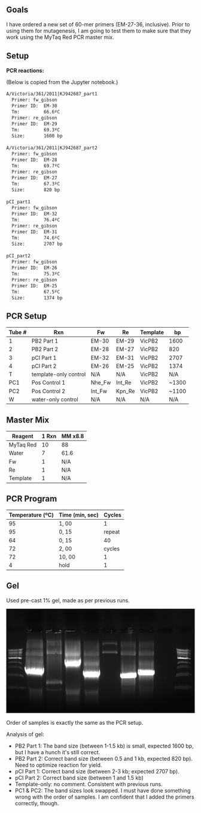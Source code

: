 ## Goals

I have ordered a new set of 60-mer primers (EM-27-36, inclusive). Prior to using them for mutagenesis, I am going to test them to make sure that they work using the MyTaq Red PCR master mix.


## Setup

**PCR reactions:**

(Below is copied from the Jupyter notebook.)

    A/Victoria/361/2011|KJ942687_part1
      Primer: fw_gibson
      Primer ID:  EM-30
      Tm:         66.6ºC
      Primer: re_gibson
      Primer ID:  EM-29
      Tm:         69.3ºC
      Size:       1600 bp

    A/Victoria/361/2011|KJ942687_part2
      Primer: fw_gibson
      Primer ID:  EM-28
      Tm:         69.7ºC
      Primer: re_gibson
      Primer ID:  EM-27
      Tm:         67.3ºC
      Size:       820 bp

    pCI_part1
      Primer: fw_gibson
      Primer ID:  EM-32
      Tm:         76.4ºC
      Primer: re_gibson
      Primer ID:  EM-31
      Tm:         74.6ºC
      Size:       2707 bp

    pCI_part2
      Primer: fw_gibson
      Primer ID:  EM-26
      Tm:         75.3ºC
      Primer: re_gibson
      Primer ID:  EM-25
      Tm:         67.5ºC
      Size:       1374 bp

## PCR Setup

| Tube # | Rxn                   | Fw     | Re     | Template | bp    |
|--------|-----------------------|--------|--------|----------|-------|
| 1      | PB2 Part 1            | EM-30  | EM-29  | VicPB2   | 1600  |
| 2      | PB2 Part 2            | EM-28  | EM-27  | VicPB2   | 820   |
| 3      | pCI Part 1            | EM-32  | EM-31  | VicPB2   | 2707  |
| 4      | pCI Part 2            | EM-26  | EM-25  | VicPB2   | 1374  |
| T      | template-only control | N/A    | N/A    | VicPB2   | N/A   |
| PC1    | Pos Control 1         | Nhe_Fw | Int_Re | VicPB2   | ~1300 |
| PC2    | Pos Control 2         | Int_Fw | Kpn_Re | VicPB2   | ~1100 |
| W      | water-only control    | N/A    | N/A    | N/A      | N/A   |

## Master Mix

| Reagent   | 1 Rxn | MM x8.8 |
|-----------|-------|---------|
| MyTaq Red | 10    | 88      |
| Water     | 7     | 61.6    |
| Fw        | 1     | N/A     |
| Re        | 1     | N/A     |
| Template  | 1     | N/A     |

## PCR Program

Temperature (ºC)  |  Time (min, sec)  | Cycles  
------------------|-------------------|--------
95                | 1, 00             | 1
95                | 0, 15             | repeat
64                | 0, 15             | 40
72                | 2, 00             | cycles
72                | 10, 00            | 1
4                 | hold              | 1

## Gel

Used pre-cast 1% gel, made as per previous runs.

![gel](./20160826-60-mer-test.jpg)

Order of samples is exactly the same as the PCR setup.

Analysis of gel:
- PB2 Part 1: The band size (between 1-1.5 kb) is small, expected 1600 bp, but I have a hunch it's still correct.
- PB2 Part 2: Correct band size (between 0.5 and 1 kb, expected 820 bp). Need to optimize reaction for yield.
- pCI Part 1: Correct band size (between 2-3 kb; expected 2707 bp).
- pCI Part 2: Correct band size (between 1 and 1.5 kb)
- Template-only: no comment. Consistent with previous runs.
- PC1 & PC2: The band sizes look swapped. I must have done something wrong with the order of samples. I am confident that I added the primers correctly, though.
